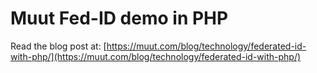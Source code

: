 # Muut Fed-ID demo in PHP

Read the blog post at: [https://muut.com/blog/technology/federated-id-with-php/](https://muut.com/blog/technology/federated-id-with-php/)